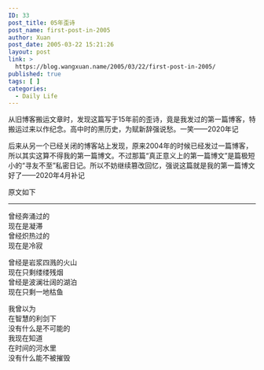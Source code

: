 ```yaml
---
ID: 33
post_title: 05年歪诗
post_name: first-post-in-2005
author: Xuan
post_date: 2005-03-22 15:21:26
layout: post
link: >
  https://blog.wangxuan.name/2005/03/22/first-post-in-2005/
published: true
tags: [ ]
categories:
  - Daily Life
---
```

从旧博客搬运文章时，发现这篇写于15年前的歪诗，竟是我发过的第一篇博客，特搬运过来以作纪念。高中时的黑历史，为赋新辞强说愁。一笑——2020年记

后来从另一个已经关闭的博客站上发现，原来2004年的时候已经发过一篇博客，所以其实这算不得我的第一篇博文。不过那篇“真正意义上的第一篇博文”是篇极短小的“寻友不至”私密日记。所以不妨继续篡改回忆，强说这篇就是我的第一篇博文好了——2020年4月补记

原文如下

-----------

曾经奔涌过的   
现在是凝滞   
曾经炽热过的   
现在是冷寂   
   
曾经是岩浆四溅的火山   
现在只剩缕缕残烟   
曾经是波澜壮阔的湖泊   
现在只剩一地枯鱼   
   
我曾以为   
在智慧的利剑下   
没有什么是不可能的   
我现在知道   
在时间的河水里   
没有什么能不被摧毁
